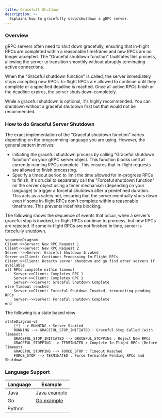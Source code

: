 ```yaml
---
title: Gracefull Shutdown
description: >-
  Explains how to gracefully stop/shutdown a gRPC server.
---
```


### Overview

gRPC servers often need to shut down gracefully, ensuring that in-flight RPCs
are completed within a reasonable timeframe and new RPCs are no longer
accepted. The "Graceful shutdown function" facilitates this process, allowing
the server to transition smoothly without abruptly terminating active
connections.

When the "Graceful shutdown function" is called, the server immediately stops
accepting new RPCs. In-flight RPCs are allowed to continue until they complete
or a specified deadline is reached. Once all active RPCs finish or the deadline
expires, the server shuts down completely.

While a graceful shutdown is optional, it's highly recommended. You can
shutdown without a graceful shutdown first but that would not be recommended.

### How to do Graceful Server Shutdown

The exact implementation of the "Graceful shutdown function" varies depending on
the programming language you are using. However, the general pattern
involves:

- Initiating the graceful shutdown process by calling "Graceful shutdown
  function" on your gRPC server object. This function blocks until all
  currently running RPCs complete. This ensures that in-flight requests are
  allowed to finish processing.
- Specify a timeout period to limit the time allowed for in-progress RPCs to
  finish. It's crucial to separately call the "Forceful shutdown function" on
  the server object using a timer mechanism (depending on your language) to
  trigger a forceful shutdown after a predefined duration. This
  acts as a safety net, ensuring that the server eventually shuts down even if
  some in-flight RPCs don't complete within a reasonable timeframe. This
  prevents indefinite blocking.

The following shows the sequence of events that occur, when a server's graceful
stop is invoked, in-flight RPCs continue to prorcess, but new RPCs are
rejected. If some in-flight RPCs are not finished in time, server is forcefully
shutdown.
```mermaid
sequenceDiagram
Client->>Server: New RPC Request 1
Client->>Server: New RPC Request 2
Server-->>Server: Graceful Shutdown Invoked
Server->>Client: Continues Processing In-Flight RPCs
Client->>Client: Detects server shutdown and go find other servers if available 
alt RPCs complete within timeout
    Server->>Client: Completes RPC 1
    Server->>Client: Completes RPC 2
    Server-->>Server: Graceful Shutdown Complete
else Timeout reached
    Server->>Client: Forceful Shutdown Invoked, terminating pending RPCs
    Server-->>Server: Forceful Shutdown Complete
end
```
The following is a state based view
```mermaid
stateDiagram-v2
    [*] --> RUNNING : Server Started
    RUNNING --> GRACEFUL_STOP_INITIATED : Graceful Stop Called (with Timeout)
    GRACEFUL_STOP_INITIATED --> GRACEFUL_STOPPING : Reject New RPCs
    GRACEFUL_STOPPING --> TERMINATED : Complete In-Flight RPCs (Before Timeout)
    GRACEFUL_STOPPING --> FORCE_STOP : Timeout Reached
    FORCE_STOP --> TERMINATED : Force Terminate Pending RPCs and Shutdown
```

### Language Support

| Language | Example           |
|----------|-------------------|
| Java     | [Java example]    |
| Go       | [Go example]      |
| Python   |                   |

[Go example]: https://github.com/grpc/grpc-go/tree/master/examples/features/gracefulstop
[Java example]: https://github.com/grpc/grpc-java/tree/master/examples/example-hostname/src/main/java/io/grpc/examples/hostname
